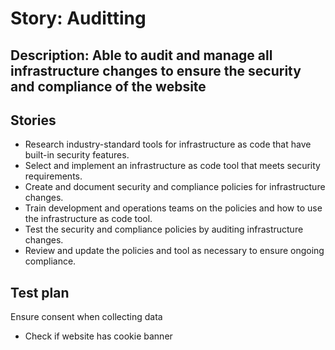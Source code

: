 # Story: Auditting
## Description: Able to audit and manage all infrastructure changes to ensure the security and compliance of the website
## Stories
* Research industry-standard tools for infrastructure as code that have built-in security features.
* Select and implement an infrastructure as code tool that meets security requirements. 
* Create and document security and compliance policies for infrastructure changes. 
* Train development and operations teams on the policies and how to use the infrastructure as code tool. 
* Test the security and compliance policies by auditing infrastructure changes. 
* Review and update the policies and tool as necessary to ensure ongoing compliance.
## Test plan
Ensure consent when collecting data
* Check if website has cookie banner
